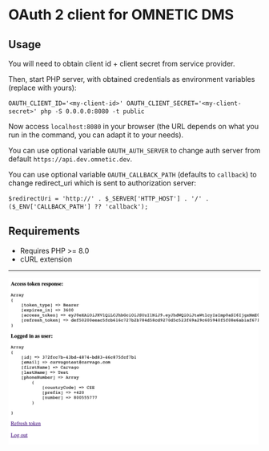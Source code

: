 # OAuth 2 client for OMNETIC DMS

## Usage

You will need to obtain client id + client secret from service provider.

Then, start PHP server, with obtained credentials as environment variables (replace with yours):
```
OAUTH_CLIENT_ID='<my-client-id>' OAUTH_CLIENT_SECRET='<my-client-secret>' php -S 0.0.0.0:8080 -t public
```

Now access `localhost:8080` in your browser (the URL depends on what you run in the command, you can adapt it to your needs).

You can use optional variable `OAUTH_AUTH_SERVER` to change auth server from default `https://api.dev.omnetic.dev`.

You can use optional variable `OAUTH_CALLBACK_PATH` (defaults to `callback`) to change redirect_uri which is sent to authorization server:
```
$redirectUri = 'http://' . $_SERVER['HTTP_HOST'] . '/' . ($_ENV['CALLBACK_PATH'] ?? 'callback');
```

## Requirements

- Requires PHP >= 8.0
- cURL extension

---

<img width="500" alt="page" src="https://github.com/Carvago/oauth-client-php-demo/raw/main/docs/page.png">
